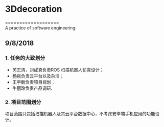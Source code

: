 # 3Ddecoration
===================  
  A practice of software engineering  
 ## 9/8/2018  
 
### 1. 任务的大致划分
  -  芮志清，刘成真负责ROS 扫描机器人仿真设计；
  -  杨爽负责云平台以及杂活；
  -  王宇鹏负责项目规划；
  -  牛丽玲负责产品调研.
### 2. 项目范围划分  
  项目范围只包括扫描机器人及其云平台数据中心，不考虑安卓端手机应用的功能设计。  
  
